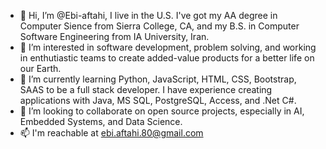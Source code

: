 - 👋 Hi, I’m @Ebi-aftahi, I live in the U.S. I've got my AA degree in Computer Sience from Sierra College, CA, and my <bold>B.S.</bold> in Computer Software Engineering from IA University, Iran.
- 👀 I’m interested in software development, problem solving, and working in enthutiastic teams to create added-value products for a better life on our Earth.
- 🌱 I’m currently learning Python, JavaScript, HTML, CSS, Bootstrap, SAAS to be a full stack developer. I have experience creating applications with Java, MS SQL, PostgreSQL, Access, and .Net C#.
- 💞️ I’m looking to collaborate on open source projects, especially in AI, Embedded Systems, and Data Science. 
- 📫 I'm reachable at ebi.aftahi.80@gmail.com 

<!---
Ebi-aftahi/Ebi-aftahi is a ✨ special ✨ repository because its `README.md` (this file) appears on your GitHub profile.
You can click the Preview link to take a look at your changes.
--->
